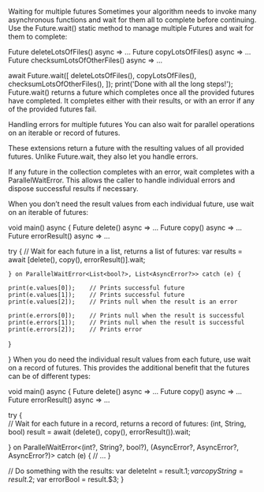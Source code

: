 Waiting for multiple futures
Sometimes your algorithm needs to invoke many asynchronous functions and wait for them all to complete before continuing. Use the Future.wait() static method to manage multiple Futures and wait for them to complete:

Future<void> deleteLotsOfFiles() async =>  ...
Future<void> copyLotsOfFiles() async =>  ...
Future<void> checksumLotsOfOtherFiles() async =>  ...

await Future.wait([
  deleteLotsOfFiles(),
  copyLotsOfFiles(),
  checksumLotsOfOtherFiles(),
]);
print('Done with all the long steps!');
Future.wait() returns a future which completes once all the provided futures have completed. It completes either with their results, or with an error if any of the provided futures fail.

Handling errors for multiple futures
You can also wait for parallel operations on an iterable or record of futures.

These extensions return a future with the resulting values of all provided futures. Unlike Future.wait, they also let you handle errors.

If any future in the collection completes with an error, wait completes with a ParallelWaitError. This allows the caller to handle individual errors and dispose successful results if necessary.

When you don’t need the result values from each individual future, use wait on an iterable of futures:

void main() async {
  Future<void> delete() async =>  ...
  Future<void> copy() async =>  ...
  Future<void> errorResult() async =>  ...
  
  try {
    // Wait for each future in a list, returns a list of futures:
    var results = await [delete(), copy(), errorResult()].wait;

    } on ParallelWaitError<List<bool?>, List<AsyncError?>> catch (e) {

    print(e.values[0]);    // Prints successful future
    print(e.values[1]);    // Prints successful future
    print(e.values[2]);    // Prints null when the result is an error

    print(e.errors[0]);    // Prints null when the result is successful
    print(e.errors[1]);    // Prints null when the result is successful
    print(e.errors[2]);    // Prints error
  }

}
When you do need the individual result values from each future, use wait on a record of futures. This provides the additional benefit that the futures can be of different types:

void main() async {
  Future<int> delete() async =>  ...
  Future<String> copy() async =>  ...
  Future<bool> errorResult() async =>  ...

  try {    
    // Wait for each future in a record, returns a record of futures:
    (int, String, bool) result = await (delete(), copy(), errorResult()).wait;
  
  } on ParallelWaitError<(int?, String?, bool?),
      (AsyncError?, AsyncError?, AsyncError?)> catch (e) {
    // ...
    }

  // Do something with the results:
  var deleteInt  = result.$1;
  var copyString = result.$2;
  var errorBool  = result.$3;
}
